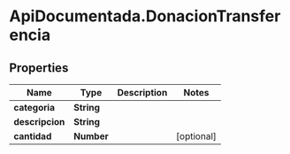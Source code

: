 # ApiDocumentada.DonacionTransferencia

## Properties

Name | Type | Description | Notes
------------ | ------------- | ------------- | -------------
**categoria** | **String** |  | 
**descripcion** | **String** |  | 
**cantidad** | **Number** |  | [optional] 



